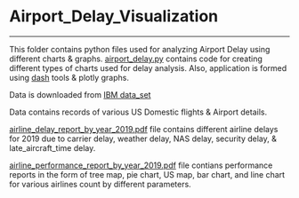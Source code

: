 # Airport_Delay_Visualization
---

This folder contains python files used for analyzing Airport Delay using different charts & graphs.
[airport_delay.py](https://github.com/jivaniyash/ML_Projects/blob/master/airport_delay_visualization/airport_delay.py) contains code for creating different types of charts used for delay analysis. Also, application is formed using [dash](https://plotly.com/dash/) tools & plotly graphs. 

Data is downloaded from [IBM data_set](https://cf-courses-data.s3.us.cloud-object-storage.appdomain.cloud/IBMDeveloperSkillsNetwork-DV0101EN-SkillsNetwork/Data%20Files/airline_data.csv)

Data contains records of various US Domestic flights & Airport details.

[airline_delay_report_by_year_2019.pdf](https://github.com/jivaniyash/ML_Projects/blob/master/airport_delay_visualization/airline_delay_report_by_year_2019.pdf) file contains different airline delays for 2019 due to carrier delay, weather delay, NAS delay, security delay, & late_aircraft_time delay.

[airline_performance_report_by_year_2019.pdf](https://github.com/jivaniyash/ML_Projects/blob/master/airport_delay_visualization/airline_performance_report_by_year_2019.pdf) file contians performance reports in the form of tree map, pie chart, US map, bar chart, and line chart for various airlines count by different parameters.

